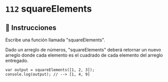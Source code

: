 # `112` squareElements

## 📝 Instrucciones

Escribe una función llamada "squareElements".

Dado un arreglo de números, "squareElements" deberá retornar un nuevo arreglo donde cada elemento es el cuadrado de cada elemento del arreglo entregado.

```Js
var output = squareElements([1, 2, 3]);
console.log(output); // --> [1, 4, 9]
```